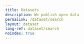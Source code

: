 ```yaml
---
title: Datasets
description: We publish open data
permalink: /dataset/search
layout: dataset
lang-ref: dataset/search
noindex: true
---
```


